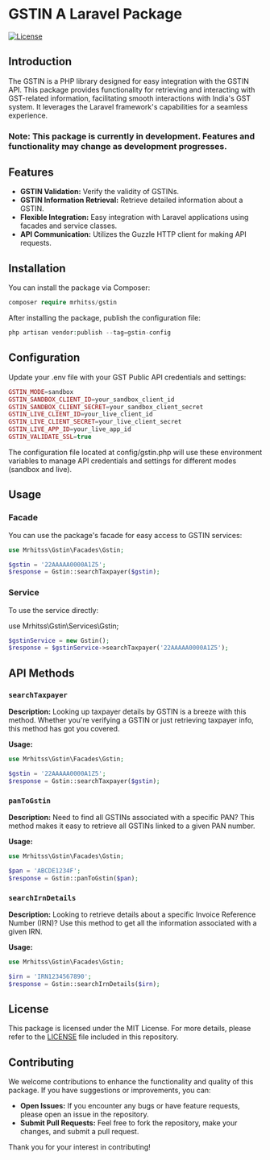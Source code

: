 # GSTIN A Laravel Package

[![License](https://img.shields.io/badge/license-MIT-blue.svg)](https://opensource.org/licenses/MIT)

## Introduction

The GSTIN is a PHP library designed for easy integration with the GSTIN API. This package provides functionality for retrieving and interacting with GST-related information, facilitating smooth interactions with India's GST system. It leverages the Laravel framework's capabilities for a seamless experience.

### **Note:** This package is currently in development. Features and functionality may change as development progresses.

## Features

- **GSTIN Validation:** Verify the validity of GSTINs.
- **GSTIN Information Retrieval:** Retrieve detailed information about a GSTIN.
- **Flexible Integration:** Easy integration with Laravel applications using facades and service classes.
- **API Communication:** Utilizes the Guzzle HTTP client for making API requests.

## Installation

You can install the package via Composer:

```php
composer require mrhitss/gstin
```

After installing the package, publish the configuration file:

```php
php artisan vendor:publish --tag=gstin-config
```

## Configuration

Update your .env file with your GST Public API credentials and settings:

```php
GSTIN_MODE=sandbox
GSTIN_SANDBOX_CLIENT_ID=your_sandbox_client_id
GSTIN_SANDBOX_CLIENT_SECRET=your_sandbox_client_secret
GSTIN_LIVE_CLIENT_ID=your_live_client_id
GSTIN_LIVE_CLIENT_SECRET=your_live_client_secret
GSTIN_LIVE_APP_ID=your_live_app_id
GSTIN_VALIDATE_SSL=true
```

The configuration file located at config/gstin.php will use these environment variables to manage API credentials and settings for different modes (sandbox and live).

## Usage

### Facade

You can use the package's facade for easy access to GSTIN services:

```php
use Mrhitss\Gstin\Facades\Gstin;

$gstin = '22AAAAA0000A1Z5';
$response = Gstin::searchTaxpayer($gstin);
```

### Service

To use the service directly:

use Mrhitss\Gstin\Services\Gstin;

```php
$gstinService = new Gstin();
$response = $gstinService->searchTaxpayer('22AAAAA0000A1Z5');
```

## API Methods

### `searchTaxpayer`

**Description:** Looking up taxpayer details by GSTIN is a breeze with this method. Whether you're verifying a GSTIN or just retrieving taxpayer info, this method has got you covered.

**Usage:**

```php
use Mrhitss\Gstin\Facades\Gstin;

$gstin = '22AAAAA0000A1Z5';
$response = Gstin::searchTaxpayer($gstin);
```

### `panToGstin`

**Description:** Need to find all GSTINs associated with a specific PAN? This method makes it easy to retrieve all GSTINs linked to a given PAN number.

**Usage:**

```php
use Mrhitss\Gstin\Facades\Gstin;

$pan = 'ABCDE1234F';
$response = Gstin::panToGstin($pan);
```

### `searchIrnDetails`

**Description:** Looking to retrieve details about a specific Invoice Reference Number (IRN)? Use this method to get all the information associated with a given IRN.

**Usage:**

```php
use Mrhitss\Gstin\Facades\Gstin;

$irn = 'IRN1234567890';
$response = Gstin::searchIrnDetails($irn);
```

## License

This package is licensed under the MIT License. For more details, please refer to the [LICENSE](LICENSE) file included in this repository.

## Contributing

We welcome contributions to enhance the functionality and quality of this package. If you have suggestions or improvements, you can:

- **Open Issues:** If you encounter any bugs or have feature requests, please open an issue in the repository.
- **Submit Pull Requests:** Feel free to fork the repository, make your changes, and submit a pull request.

Thank you for your interest in contributing!

